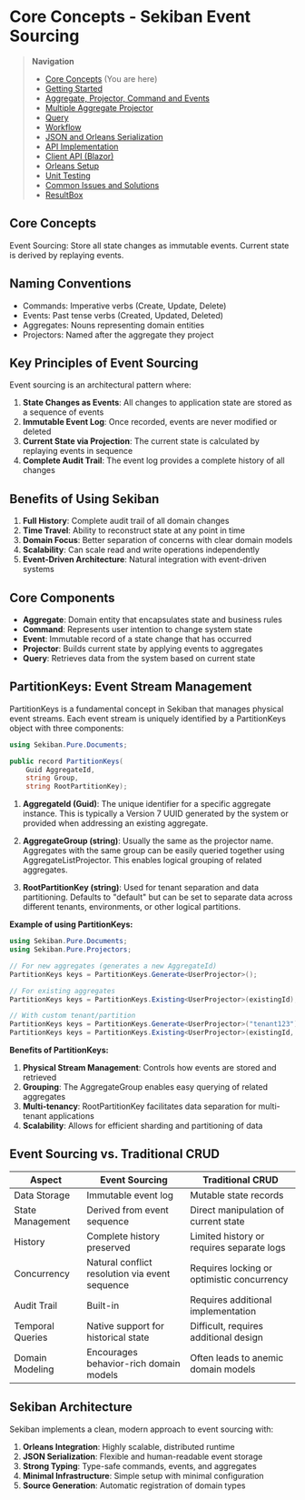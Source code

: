 # Core Concepts - Sekiban Event Sourcing

> **Navigation**
> - [Core Concepts](01_core_concepts.md) (You are here)
> - [Getting Started](02_getting_started.md)
> - [Aggregate, Projector, Command and Events](03_aggregate_command_events.md)
> - [Multiple Aggregate Projector](04_multiple_aggregate_projector.md)
> - [Query](05_query.md)
> - [Workflow](06_workflow.md)
> - [JSON and Orleans Serialization](07_json_orleans_serialization.md)
> - [API Implementation](08_api_implementation.md)
> - [Client API (Blazor)](09_client_api_blazor.md)
> - [Orleans Setup](10_orleans_setup.md)
> - [Unit Testing](11_unit_testing.md)
> - [Common Issues and Solutions](12_common_issues.md)
> - [ResultBox](13_result_box.md)

## Core Concepts

Event Sourcing: Store all state changes as immutable events. Current state is derived by replaying events.

## Naming Conventions

- Commands: Imperative verbs (Create, Update, Delete)
- Events: Past tense verbs (Created, Updated, Deleted)
- Aggregates: Nouns representing domain entities
- Projectors: Named after the aggregate they project

## Key Principles of Event Sourcing

Event sourcing is an architectural pattern where:

1. **State Changes as Events**: All changes to application state are stored as a sequence of events
2. **Immutable Event Log**: Once recorded, events are never modified or deleted
3. **Current State via Projection**: The current state is calculated by replaying events in sequence
4. **Complete Audit Trail**: The event log provides a complete history of all changes

## Benefits of Using Sekiban

1. **Full History**: Complete audit trail of all domain changes
2. **Time Travel**: Ability to reconstruct state at any point in time
3. **Domain Focus**: Better separation of concerns with clear domain models
4. **Scalability**: Can scale read and write operations independently
5. **Event-Driven Architecture**: Natural integration with event-driven systems

## Core Components

- **Aggregate**: Domain entity that encapsulates state and business rules
- **Command**: Represents user intention to change system state
- **Event**: Immutable record of a state change that has occurred
- **Projector**: Builds current state by applying events to aggregates
- **Query**: Retrieves data from the system based on current state

## PartitionKeys: Event Stream Management

PartitionKeys is a fundamental concept in Sekiban that manages physical event streams. Each event stream is uniquely identified by a PartitionKeys object with three components:

```csharp
using Sekiban.Pure.Documents;

public record PartitionKeys(
    Guid AggregateId,
    string Group,
    string RootPartitionKey);
```

1. **AggregateId (Guid)**: The unique identifier for a specific aggregate instance. This is typically a Version 7 UUID generated by the system or provided when addressing an existing aggregate.

2. **AggregateGroup (string)**: Usually the same as the projector name. Aggregates with the same group can be easily queried together using AggregateListProjector. This enables logical grouping of related aggregates.

3. **RootPartitionKey (string)**: Used for tenant separation and data partitioning. Defaults to "default" but can be set to separate data across different tenants, environments, or other logical partitions.

**Example of using PartitionKeys:**

```csharp
using Sekiban.Pure.Documents;
using Sekiban.Pure.Projectors;

// For new aggregates (generates a new AggregateId)
PartitionKeys keys = PartitionKeys.Generate<UserProjector>();

// For existing aggregates
PartitionKeys keys = PartitionKeys.Existing<UserProjector>(existingId);

// With custom tenant/partition
PartitionKeys keys = PartitionKeys.Generate<UserProjector>("tenant123");
PartitionKeys keys = PartitionKeys.Existing<UserProjector>(existingId, "tenant123");
```

**Benefits of PartitionKeys:**

1. **Physical Stream Management**: Controls how events are stored and retrieved
2. **Grouping**: The AggregateGroup enables easy querying of related aggregates
3. **Multi-tenancy**: RootPartitionKey facilitates data separation for multi-tenant applications
4. **Scalability**: Allows for efficient sharding and partitioning of data

## Event Sourcing vs. Traditional CRUD

| Aspect            | Event Sourcing                                  | Traditional CRUD                           |
|-------------------|------------------------------------------------|-------------------------------------------|
| Data Storage      | Immutable event log                            | Mutable state records                      |
| State Management  | Derived from event sequence                    | Direct manipulation of current state       |
| History           | Complete history preserved                      | Limited history or requires separate logs  |
| Concurrency       | Natural conflict resolution via event sequence | Requires locking or optimistic concurrency |
| Audit Trail       | Built-in                                       | Requires additional implementation         |
| Temporal Queries  | Native support for historical state            | Difficult, requires additional design      |
| Domain Modeling   | Encourages behavior-rich domain models         | Often leads to anemic domain models        |

## Sekiban Architecture

Sekiban implements a clean, modern approach to event sourcing with:

1. **Orleans Integration**: Highly scalable, distributed runtime
2. **JSON Serialization**: Flexible and human-readable event storage
3. **Strong Typing**: Type-safe commands, events, and aggregates
4. **Minimal Infrastructure**: Simple setup with minimal configuration
5. **Source Generation**: Automatic registration of domain types